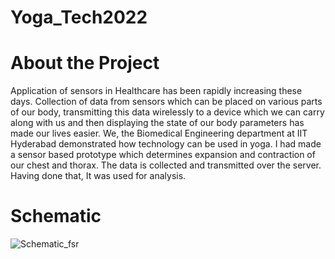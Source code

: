# Yoga_Tech2022
# About the Project
   Application of sensors in Healthcare has been rapidly increasing these days. Collection of data from sensors which can be placed on various parts of our body,         transmitting this data wirelessly to a device which we can carry along with us and then displaying the state of our body parameters has made our lives easier. We, the Biomedical Engineering department at IIT Hyderabad demonstrated how technology can be used in yoga. I had made a sensor based prototype which determines expansion and contraction of our chest and thorax. The data is collected and transmitted over the server. Having done that, It was used for analysis.
# Schematic
![Schematic_fsr](https://user-images.githubusercontent.com/108401638/176477849-1ffc0155-413c-49eb-8fa0-fc44dcd8d217.png)
